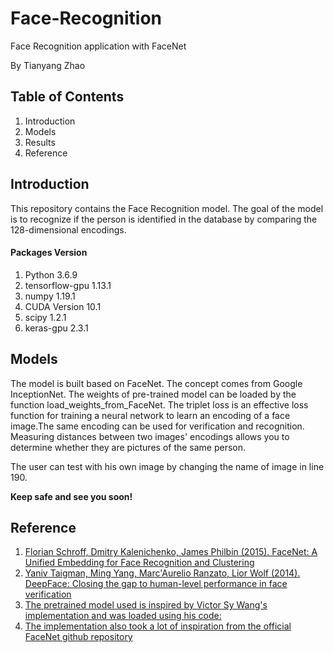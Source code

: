 # Face-Recognition
Face Recognition application with FaceNet

By Tianyang Zhao

## Table of Contents
1. Introduction
2. Models
3. Results
4. Reference

## Introduction
This repository contains the Face Recognition model. The goal of the model is to recognize if the person is identified in the database by comparing the 128-dimensional encodings.

#### Packages Version
1. Python 3.6.9 
2. tensorflow-gpu 1.13.1
3. numpy 1.19.1
4. CUDA Version 10.1
5. scipy 1.2.1
6. keras-gpu 2.3.1


## Models
The model is built based on FaceNet. The concept comes from Google InceptionNet. The weights of pre-trained model can be loaded by the function load_weights_from_FaceNet.
The triplet loss is an effective loss function for training a neural network to learn an encoding of a face image.The same encoding can be used for verification and recognition. Measuring distances between two images' encodings allows you to determine whether they are pictures of the same person.

The user can test with his own image by changing the name of image in line 190.

**Keep safe and see you soon!**


## Reference
1. [Florian Schroff, Dmitry Kalenichenko, James Philbin (2015). FaceNet: A Unified Embedding for Face Recognition and Clustering](https://arxiv.org/pdf/1503.03832.pdf)
2. [Yaniv Taigman, Ming Yang, Marc'Aurelio Ranzato, Lior Wolf (2014). DeepFace: Closing the gap to human-level performance in face verification](https://research.fb.com/wp-content/uploads/2016/11/deepface-closing-the-gap-to-human-level-performance-in-face-verification.pdf)
3. [The pretrained model used is inspired by Victor Sy Wang's implementation and was loaded using his code:]( https://github.com/iwantooxxoox/Keras-OpenFace)
4. [The implementation also took a lot of inspiration from the official FaceNet github repository](https://github.com/davidsandberg/facenet)
